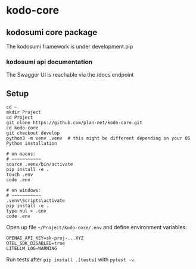 # kodo-core

## kodosumi core package

The kodosumi framework is under development.pip 

### kodosumi api documentation

The Swagger UI is reachable via the /docs endpoint

## Setup

    cd ~
    mkdir Project
    cd Project
    git clone https://github.com/plan-net/kodo-core.git
    cd kodo-core
    git checkout develop
    python3 -m venv .venv  # this might be different depending on your OS Python installation

    # on macos:
    # ~~~~~~~~~~~
    source .venv/bin/activate
    pip install -e .
    touch .env
    code .env

    # on windows:
    # ~~~~~~~~~~~
    .venv\Scripts\activate
    pip install -e .
    type nul > .env
    code .env

Open up file `~/Project/kodo-core/.env` and define environment variables:

    OPENAI_API_KEY=sk-proj-...XYZ
    OTEL_SDK_DISABLED=true
    LITELLM_LOG=WARNING

Run tests after `pip install .[tests]` with `pytest -v`.
